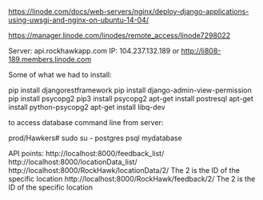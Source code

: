 https://linode.com/docs/web-servers/nginx/deploy-django-applications-using-uwsgi-and-nginx-on-ubuntu-14-04/

https://manager.linode.com/linodes/remote_access/linode7298022



Server: api.rockhawkapp.com
IP: 104.237.132.189
or
http://li808-189.members.linode.com 


Some of what we had to install:

pip install djangorestframework
pip install django-admin-view-permission
pip install psycopg2
pip3 install psycopg2 
apt-get install postresql
apt-get install python-psycopg2
apt-get install libq-dev


to access database command line from server:

prod/Hawkers# sudo su - postgres
psql mydatabase

API points:
http://localhost:8000/feedback_list/
http://localhost:8000/locationData_list/
http://localhost:8000/RockHawk/locationData/2/    The 2 is the ID of the specific location
http://localhost:8000/RockHawk/feedback/2/  	  The 2 is the ID of the specific location